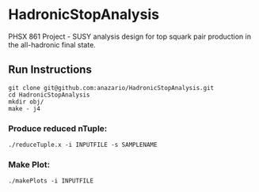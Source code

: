 # HadronicStopAnalysis
PHSX 861 Project - SUSY analysis design for top squark pair production in the all-hadronic final state.

## Run Instructions
```
git clone git@github.com:anazario/HadronicStopAnalysis.git
cd HadronicStopAnalysis
mkdir obj/
make - j4
```
### Produce reduced nTuple:
```
./reduceTuple.x -i INPUTFILE -s SAMPLENAME
```
### Make Plot:
```
./makePlots -i INPUTFILE
```
